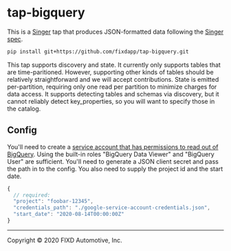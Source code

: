 # tap-bigquery

This is a [Singer](https://singer.io) tap that produces JSON-formatted data
following the [Singer
spec](https://github.com/singer-io/getting-started/blob/master/SPEC.md).

```bash
pip install git+https://github.com/fixdapp/tap-bigquery.git
```

This tap supports discovery and state. It currently only supports tables that are time-paritioned. However,
supporting other kinds of tables should be relatively straightforward and we will accept contributions. State is emitted per-partition, requiring only one read per partition to minimize charges for data access. It supports detecting tables and schemas via discovery, but it cannot reliably detect key_properties, so you will want to specify those in the catalog.

## Config

You'll need to create a [service account that has permissions to read out of BigQuery](https://console.developers.google.com/start/api?id=bigquery-json.googleapis.com). Using the built-in
roles "BigQuery Data Viewer" and "BigQuery User" are sufficient. You'll need to generate a JSON
client secret and pass the path in to the config. You also need to supply the project id and the
start date.

```js
{
  // required:
  "project": "foobar-12345",
  "credentials_path": "./google-service-account-credentials.json",
  "start_date": "2020-08-14T00:00:00Z"
}
```

---

Copyright &copy; 2020 FIXD Automotive, Inc.
